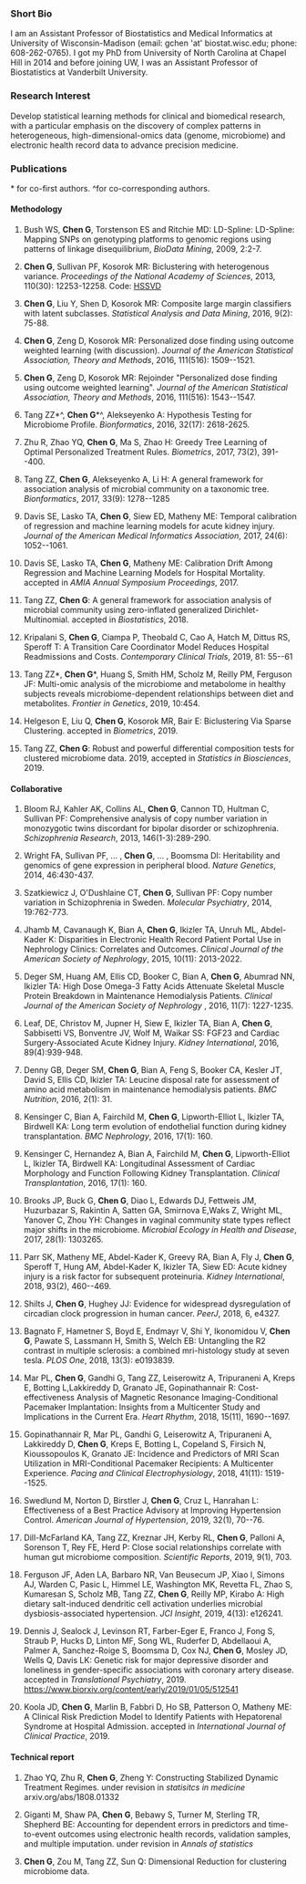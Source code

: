 ### Short Bio
I am an Assistant Professor of Biostatistics and Medical Informatics at University of Wisconsin-Madison (email: gchen 'at' biostat.wisc.edu; phone: 608-262-0765). I got my PhD from University of North Carolina at Chapel Hill in 2014 and before joining UW, I was an Assistant Professor of Biostatistics at Vanderbilt University.

### Research Interest
Develop statistical learning methods for clinical and biomedical research, with a particular emphasis on the discovery of complex patterns in heterogeneous, high-dimensional-omics data (genome, microbiome) and electronic health record data to advance precision medicine.

### Publications
\* for co-first authors. ^for co-corresponding authors.
#### Methodology
1. Bush WS, **Chen G**, Torstenson ES and Ritchie MD: LD-Spline: LD-Spline: Mapping SNPs on genotyping platforms to genomic regions using patterns of linkage disequilibrium, _BioData Mining_, 2009, 2:2-7.

2. **Chen G**, Sullivan PF, Kosorok MR: Biclustering with heterogenous variance. _Proceedings of the National Academy of Sciences_, 2013, 110(30): 12253-12258. Code: [HSSVD](https://cran.r-project.org/web/packages/HSSVD/index.html)

3. **Chen G**, Liu Y, Shen D, Kosorok MR: Composite large margin classifiers with latent subclasses. _Statistical Analysis and Data Mining_, 2016, 9(2): 75-88.

4. **Chen G**, Zeng D, Kosorok MR: Personalized dose finding using outcome weighted learning (with discussion). _Journal of the American Statistical Association, Theory and Methods_, 2016, 111(516): 1509--1521.

5. **Chen G**, Zeng D, Kosorok MR: Rejoinder "Personalized dose finding using outcome weighted learning". _Journal of the American Statistical Association, Theory and Methods_, 2016, 111(516): 1543--1547.
 
6. Tang ZZ\*^, **Chen G**\*^, Alekseyenko A: Hypothesis Testing for Microbiome Profile. _Bionformatics_, 2016, 32(17): 2618-2625.

7. Zhu R, Zhao YQ, **Chen G**, Ma S, Zhao H: Greedy Tree Learning of Optimal Personalized Treatment Rules. _Biometrics_, 2017, 73(2), 391--400.

8. Tang ZZ, **Chen G**, Alekseyenko A, Li H: A general framework for association analysis of microbial community on a taxonomic tree. _Bionformatics_, 2017, 33(9): 1278--1285

9. Davis SE, Lasko TA, **Chen G**, Siew ED, Matheny ME: Temporal calibration of regression and machine learning models for acute kidney injury. _Journal of the American Medical Informatics Association_, 2017, 24(6): 1052--1061.

10. Davis SE, Lasko TA, **Chen G**, Matheny ME: Calibration Drift Among Regression and Machine Learning Models for Hospital Mortality. accepted in _AMIA Annual Symposium Proceedings_, 2017.

11. Tang ZZ, **Chen G**: A general framework for association analysis of microbial community using zero-inflated generalized Dirichlet-Multinomial. accepted in _Biostatistics_, 2018.

12. Kripalani S, **Chen G**, Ciampa P, Theobald C, Cao A, Hatch M, Dittus RS, Speroff T: A Transition Care Coordinator Model Reduces Hospital Readmissions and Costs. _Contemporary Clinical Trials_, 2019, 81: 55--61

13. Tang ZZ\*,  **Chen G**\*, Huang S, Smith HM, Scholz M, Reilly PM, Ferguson JF: Multi-omic analysis of the microbiome and metabolome in healthy subjects reveals microbiome-dependent relationships between diet and metabolites. _Frontier in Genetics_, 2019, 10:454.

14. Helgeson E, Liu Q, **Chen G**, Kosorok MR, Bair E: Biclustering Via Sparse Clustering. accepted in _Biometrics_, 2019.

15. Tang ZZ, **Chen G**: Robust and powerful differential composition tests for clustered microbiome data. 2019, accepted in _Statistics in Biosciences_, 2019. 

#### Collaborative
1. Bloom RJ, Kahler AK, Collins AL, **Chen G**, Cannon TD, Hultman C, Sullivan PF: Comprehensive analysis of copy number variation in monozygotic twins discordant for bipolar disorder or schizophrenia. _Schizophrenia Research_, 2013, 146(1-3):289-290.

2. Wright FA, Sullivan PF, ... , **Chen G**, ... , Boomsma DI: Heritability and genomics of gene expression in peripheral blood. _Nature Genetics_, 2014, 46:430-437.

3. Szatkiewicz J, O'Dushlaine CT, **Chen G**, Sullivan PF: Copy number variation in Schizophrenia in Sweden. _Molecular Psychiatry_, 2014, 19:762-773.

4. Jhamb M, Cavanaugh K, Bian A, **Chen G**, Ikizler TA, Unruh ML, Abdel-Kader K: Disparities in Electronic Health Record Patient Portal Use in Nephrology Clinics: Correlates and Outcomes. _Clinical Journal of the American Society of Nephrology_, 2015, 10(11): 2013-2022.

5. Deger SM, Huang AM, Ellis CD, Booker C, Bian A, **Chen G**, Abumrad NN, Ikizler TA: High Dose Omega-3 Fatty Acids Attenuate Skeletal Muscle Protein Breakdown in Maintenance Hemodialysis Patients. _Clinical Journal of the American Society of Nephrology_ , 2016, 11(7): 1227-1235.

6. Leaf, DE, Christov M, Jupner H, Siew E, Ikizler TA, Bian A, **Chen G**, Sabbisetti VS, Bonventre JV, Wolf M, Waikar SS: FGF23 and Cardiac Surgery-Associated Acute Kidney Injury. _Kidney International_, 2016, 89(4):939-948.

7. Denny GB, Deger SM, **Chen G**, Bian A, Feng S, Booker CA, Kesler JT, David S, Ellis CD, Ikizler TA: Leucine disposal rate for assessment of amino acid metabolism in maintenance hemodialysis patients. _BMC Nutrition_, 2016, 2(1): 31.

8. Kensinger C, Bian A, Fairchild M, **Chen G**, Lipworth-Elliot L, Ikizler TA, Birdwell KA: Long term evolution of endothelial function during kidney transplantation. _BMC Nephrology_, 2016, 17(1): 160.

9. Kensinger C, Hernandez A, Bian A, Fairchild M, **Chen G**, Lipworth-Elliot L, Ikizler TA, Birdwell KA: Longitudinal Assessment of Cardiac Morphology and Function Following Kidney Transplantation. _Clinical Transplantation_, 2016, 17(1): 160.

10. Brooks JP, Buck G, **Chen G**, Diao L, Edwards DJ, Fettweis JM, Huzurbazar S, Rakintin A, Satten GA, Smirnova E,Waks Z, Wright ML, Yanover C, Zhou YH: Changes in vaginal community state types reflect major shifts in the microbiome. _Microbial Ecology in Health and Disease_, 2017, 28(1): 1303265.

11. Parr SK, Matheny ME, Abdel-Kader K, Greevy RA, Bian A, Fly J, **Chen G**, Speroff T, Hung AM, Abdel-Kader K, Ikizler TA, Siew ED: Acute kidney injury is a risk factor for subsequent proteinuria. _Kidney International_, 2018, 93(2), 460--469.

12. Shilts J, **Chen G**, Hughey JJ: Evidence for widespread dysregulation of circadian clock progression in human cancer. _PeerJ_, 2018, 6, e4327.

13. Bagnato F, Hametner S, Boyd E, Endmayr V, Shi Y, Ikonomidou V, **Chen G**, Pawate S, Lassmann H, Smith S, Welch EB: Untangling the R2 contrast in multiple sclerosis: a combined mri-histology study at seven tesla. _PLOS One_, 2018, 13(3): e0193839.

14. Mar PL, **Chen G**, Gandhi G, Tang ZZ, Leiserowitz A, Tripuraneni A, Kreps E, Botting L,Lakkireddy D, Granato JE, Gopinathannair R: Cost-effectiveness Analysis of Magnetic Resonance Imaging-Conditional Pacemaker Implantation: Insights from a Multicenter Study and Implications in the Current Era. _Heart Rhythm_, 2018, 15(11), 1690--1697.

15. Gopinathannair R, Mar PL, Gandhi G, Leiserowitz A, Tripuraneni A, Lakkireddy D, **Chen G**, Kreps E, Botting L, Copeland S, Firsich N, Kioussopoulos K, Granato JE: Incidence and Predictors of MRI Scan Utilization in MRI-Conditional Pacemaker Recipients: A Multicenter Experience. _Pacing and Clinical Electrophysiology_, 2018, 41(11): 1519--1525.

16. Swedlund M, Norton D, Birstler J, **Chen G**, Cruz L, Hanrahan L: Effectiveness of a Best Practice Advisory at Improving Hypertension Control. _American Journal of Hypertension_, 2019, 32(1), 70--76.

17. Dill-McFarland KA, Tang ZZ, Kreznar JH, Kerby RL, **Chen G**, Palloni A, Sorenson T, Rey FE, Herd P: Close social relationships correlate with human gut microbiome composition. _Scientific Reports_, 2019, 9(1), 703.

18. Ferguson JF, Aden LA, Barbaro NR, Van Beusecum JP, Xiao l, Simons AJ, Warden C, Pasic L, Himmel LE, Washington MK, Revetta FL, Zhao S, Kumaresan S, Scholz MB, Tang ZZ, **Chen G**, Reilly MP, Kirabo A: High dietary salt-induced dendritic cell activation underlies microbial dysbiosis-associated hypertension. _JCI Insight_, 2019, 4(13): e126241.

19. Dennis J, Sealock J, Levinson RT, Farber-Eger E, Franco J, Fong  S, Straub P, Hucks D, Linton  MF, Song  WL, Ruderfer D, Abdellaoui  A, Palmer A,  Sanchez-Roige S, Boomsma D, Cox NJ, **Chen G**, Mosley JD, Wells Q, Davis LK: Genetic risk for major depressive disorder and loneliness in gender-specific associations with coronary artery disease. accepted in _Translational Psychiatry_, 2019. https://www.biorxiv.org/content/early/2019/01/05/512541 

20. Koola JD, **Chen G**, Marlin B, Fabbri D, Ho SB, Patterson O, Matheny ME: A Clinical Risk Prediction Model to Identify Patients with Hepatorenal Syndrome at Hospital Admission. accepted in _International Journal of Clinical Practice_, 2019.

#### Technical report
1. Zhao YQ, Zhu R, **Chen G**, Zheng Y: Constructing Stabilized Dynamic Treatment Regimes. under revision in _statisitcs in medicine_ arxiv.org/abs/1808.01332

2. Giganti M, Shaw PA, **Chen G**, Bebawy S, Turner M, Sterling TR, Shepherd BE: Accounting for dependent errors in predictors and time-to-event outcomes using electronic health records, validation samples, and multiple imputation. under revision in _Annals of statistics_

3. **Chen G**, Zou M, Tang ZZ, Sun Q: Dimensional Reduction for clustering microbiome data.
